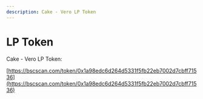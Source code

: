 ```yaml
---
description: Cake - Vero LP Token
---
```


# LP Token

Cake - Vero LP Token:

[https://bscscan.com/token/0x1a98edc6d264d5331f5fb22eb7002d7cbff71536](https://bscscan.com/token/0x1a98edc6d264d5331f5fb22eb7002d7cbff71536)

